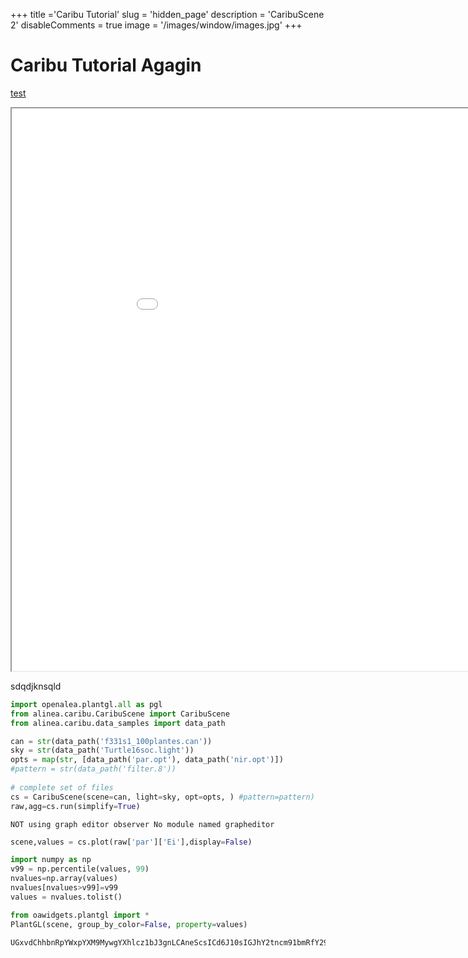 +++
title ='Caribu Tutorial'
slug = 'hidden_page'
description = 'CaribuScene 2'
disableComments = true
image = '/images/window/images.jpg'
+++

# Caribu Tutorial Agagin


[test](/test.html)

<html> 
  <body>
  <iframe width=1000 height=900 src="/test.html" seamless></iframe>


  </body>
</html>



sdqdjknsqld


```python
import openalea.plantgl.all as pgl
from alinea.caribu.CaribuScene import CaribuScene
from alinea.caribu.data_samples import data_path

can = str(data_path('f331s1_100plantes.can'))
sky = str(data_path('Turtle16soc.light'))
opts = map(str, [data_path('par.opt'), data_path('nir.opt')])
#pattern = str(data_path('filter.8'))
    
# complete set of files
cs = CaribuScene(scene=can, light=sky, opt=opts, ) #pattern=pattern)
raw,agg=cs.run(simplify=True)
```

    NOT using graph editor observer No module named grapheditor
    


```python
scene,values = cs.plot(raw['par']['Ei'],display=False)
```


```python
import numpy as np
v99 = np.percentile(values, 99)
nvalues=np.array(values)
nvalues[nvalues>v99]=v99
values = nvalues.tolist()
```


```python
from oawidgets.plantgl import *
PlantGL(scene, group_by_color=False, property=values)
```


    UGxvdChhbnRpYWxpYXM9MywgYXhlcz1bJ3gnLCAneScsICd6J10sIGJhY2tncm91bmRfY29sb3I9MTY3NzcyMTUsIGNhbWVyYT1bNC41LCA0LjUsIDQuNSwgMC4wLCAwLjAsIDAuMCwgMS4wLCDigKY=
    

